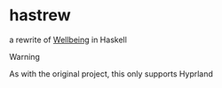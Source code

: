 # hastrew
a rewrite of [Wellbeing](https://github.com/laeva-lady/welldream) in Haskell

> [!WARNING]
> As with the original project, this only supports Hyprland
